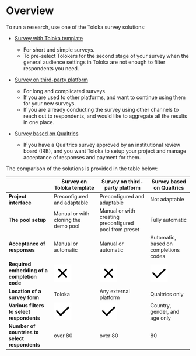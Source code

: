 # Overview

To run a research, use one of the Toloka survey solutions:

* [Survey with Toloka template](questionnaire-toloka.md)
    * For short and simple surveys.
    * To pre-select Tolokers for the second stage of your survey when the general audience settings in Toloka are not enough to filter respondents you need. 
    
* [Survey on third-party platform](questionnaire-other.md)
    * For long and complicated surveys.
    * If you are used to other platforms, and want to continue using them for your new surveys.
    * If you are already conducting the survey using other channels to reach out to respondents, and would like to aggregate all the results in one place.
    
* [Survey based on Qualtrics](questionnaire-qualtrics.md)
    * If you have a Qualtrics survey approved by an institutional review board (IRB), and you want Toloka to setup your project and manage acceptance of responses and payment for them. 


The comparison of the solutions is provided in the table below:

|            | Survey on Toloka template | Survey on third-party platform | Survey based on Qualtrics |
|------------|---------------------------|--------------------------------|---------------------|
| **Project interface** | Preconfigured and adaptable | Preconfigured and adaptable | Not adaptable |
| **The pool setup** | Manual or with cloning the demo pool | Manual or with creating preconfigured pool from preset | Fully automatic |
| **Acceptance of responses** | Manual or automatic | Manual or automatic | Automatic, based on completions codes |
| **Required embedding of a completion code** | ![no](../_images/tutorials/survey-qualtrics/no.svg) | ![no](../_images/tutorials/survey-qualtrics/no.svg) | ![yes](../_images/tutorials/survey-qualtrics/yes.svg) |
| **Location of a survey form** | Toloka | Any external platform | Qualtrics only |
| **Various filters to select respondents** | ![yes](../_images/tutorials/survey-qualtrics/yes.svg) | ![yes](../_images/tutorials/survey-qualtrics/yes.svg) | Country, gender, and age only |
| **Number of countries to select respondents** | over 80 | over 80 | 80 |